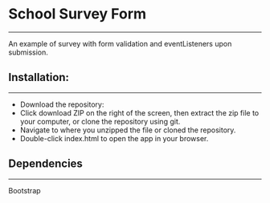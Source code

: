 # School Survey Form
---
An example of survey with form validation and eventListeners upon submission.

## Installation:
---
* Download the repository:
* Click download ZIP on the right of the screen, then extract the zip file to your computer, or clone the repository using git.
* Navigate to where you unzipped the file or cloned the repository.
* Double-click index.html to open the app in your browser.


## Dependencies
---
Bootstrap
